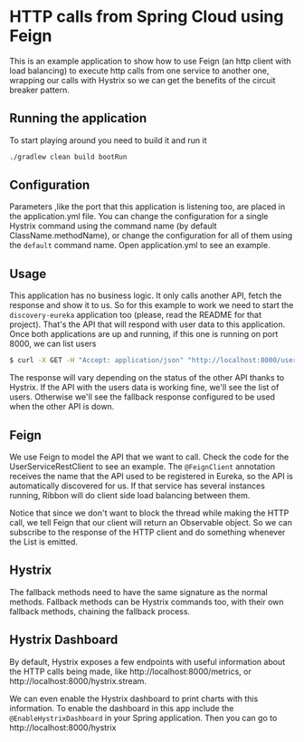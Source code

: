 # HTTP calls from Spring Cloud using Feign
This is an example application to show how to use Feign (an http client with load balancing) to execute http calls from one service to another one, wrapping our calls with Hystrix so we can get the benefits of the circuit breaker pattern.

## Running the application
To start playing around you need to build it and run it

```bash
./gradlew clean build bootRun
```

## Configuration
Parameters ,like the port that this application is listening too, are placed in the application.yml file.
You can change the configuration for a single Hystrix command using the command name (by default ClassName.methodName), or change the configuration for all of them using the `default` command name.
Open application.yml to see an example.

## Usage
This application has no business logic.
It only calls another API, fetch the response and show it to us.
So for this example to work we need to start the `discovery-eureka` application too (please, read the README for that project). That's the API that will respond with user data to this application.
Once both applications are up and running, if this one is running on port 8000, we can list users

```bash
$ curl -X GET -H "Accept: application/json" "http://localhost:8000/users"
```

The response will vary depending on the status of the other API thanks to Hystrix. If the API with the users data is working fine, we'll see the list of users. Otherwise we'll see the fallback response configured to be used when the other API is down.

## Feign
We use Feign to model the API that we want to call. Check the code for the UserServiceRestClient to see an example.
The `@FeignClient` annotation receives the name that the API used to be registered in Eureka, so the API is automatically discovered for us.
If that service has several instances running, Ribbon will do client side load balancing between them.

Notice that since we don't want to block the thread while making the HTTP call, we tell Feign that our client will return an Observable object.
So we can subscribe to the response of the HTTP client and do something whenever the List<User> is emitted.

## Hystrix
The fallback methods need to have the same signature as the normal methods.
Fallback methods can be Hystrix commands too, with their own fallback methods, chaining the fallback process.

## Hystrix Dashboard
By default, Hystrix exposes a few endpoints with useful information about the HTTP calls being made, like http://localhost:8000/metrics, or http://localhost:8000/hystrix.stream.

We can even enable the Hystrix dashboard to print charts with this information. To enable the dashboard in this app include the `@EnableHystrixDashboard` in your Spring application. Then you can go to http://localhost:8000/hystrix